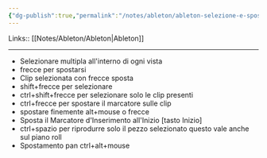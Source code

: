 ```yaml
---
{"dg-publish":true,"permalink":"/notes/ableton/ableton-selezione-e-spostamento-advanced/"}
---
```


Links:: [[Notes/Ableton/Ableton\|Ableton]]

---
- Selezionare multipla all'interno di ogni vista
- frecce per spostarsi
- Clip selezionata con frecce sposta
- shift+frecce per selezionare
- ctrl+shift+frecce per selezionare solo le clip presenti
- ctrl+frecce per spostare il marcatore sulle clip
- spostare finemente alt+mouse o frecce
- Sposta il Marcatore d'Inserimento all'Inizio \[tasto Inizio\]
- ctrl+spazio per riprodurre solo il pezzo selezionato questo vale anche sul piano roll
- Spostamento pan ctrl+alt+mouse

